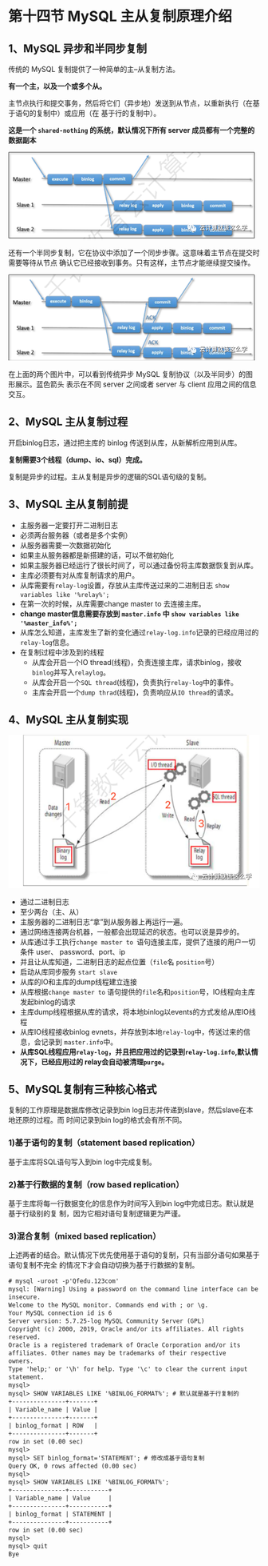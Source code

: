 # **第十四节 MySQL 主从复制原理介绍**

## **1、MySQL 异步和半同步复制**

传统的 MySQL 复制提供了一种简单的主–从复制方法。

**有一个主，以及一个或多个从。**

主节点执行和提交事务，然后将它们（异步地）发送到从节点，以重新执行（在基于语句的复制中）或应用（在 基于行的复制中）。

**这是一个 `shared-nothing` 的系统，默认情况下所有 server 成员都有一个完整的 数据副本**

![Alt Image Text](../images/ops14_1.png "Body image")


还有一个半同步复制，它在协议中添加了一个同步步骤。这意味着主节点在提交时需要等待从节点 确认它已经接收到事务。只有这样，主节点才能继续提交操作。

![Alt Image Text](../images/ops14_2.png "Body image")

在上面的两个图片中，可以看到传统异步 MySQL 复制协议（以及半同步）的图形展示。蓝色箭头 表示在不同 server 之间或者 server 与 client 应用之间的信息交互。

## **2、MySQL 主从复制过程**

开启binlog日志，通过把主库的 binlog 传送到从库，从新解析应用到从库。 


**复制需要3个线程（dump、io、sql）完成。**

复制是异步的过程。主从复制是异步的逻辑的SQL语句级的复制。


## **3、MySQL 主从复制前提**

* 主服务器一定要打开二进制日志
* 必须两台服务器（或者是多个实例）
* 从服务器需要一次数据初始化
* 如果主从服务器都是新搭建的话，可以不做初始化
* 如果主服务器已经运行了很长时间了，可以通过备份将主库数据恢复到从库。
* 主库必须要有对从库复制请求的用户。
* 从库需要有`relay-log`设置，存放从主库传送过来的二进制日志 `show variables like '%relay%';`
* 在第一次的时候，从库需要change master to 去连接主库。
* **change master信息需要存放到 `master.info` 中 `show variables like '%master_info%';`**
* 从库怎么知道，主库发生了新的变化通过`relay-log.info`记录的已经应用过的`relay-log`信息。
* 在复制过程中涉及到的线程
	* 从库会开启一个IO thread(线程)，负责连接主库，请求binlog，接收`binlog`并写入`relaylog`。
	* 从库会开启一个`SQL thread`(线程)，负责执行`relay-log`中的事件。
	* 主库会开启一个`dump thrad`(线程)，负责响应从`IO thread`的请求。

## **4、MySQL 主从复制实现**

![Alt Image Text](../images/ops14_3.png "Body image")

* 通过二进制日志
* 至少两台（主、从）
* 主服务器的二进制日志“拿”到从服务器上再运行一遍。
* 通过网络连接两台机器，一般都会出现延迟的状态。也可以说是异步的。
* 从库通过手工执行`change master to `语句连接主库，提供了连接的用户一切条件 user、 password、port、ip
* 并且让从库知道，二进制日志的起点位置（`file`名 `position`号）
* 启动从库同步服务 `start slave`
* 从库的IO和主库的dump线程建立连接
* 从库根据`change master to` 语句提供的`file`名和`position`号，IO线程向主库发起binlog的请求
* 主库dump线程根据从库的请求，将本地binlog以events的方式发给从库IO线程
* 从库IO线程接收binlog evnets，并存放到本地`relay-log`中，传送过来的信息，会记录到 `master.info`中。
* **从库SQL线程应用`relay-log`，并且把应用过的记录到`relay-log.info`,默认情况下，已经应用过的 relay会自动被清理`purge`。**

## **5、MySQL复制有三种核心格式**

复制的工作原理是数据库修改记录到bin log日志并传递到slave，然后slave在本地还原的过程。而 时间记录到bin log的格式会有所不同。


### **1)基于语句的复制（statement based replication）**

基于主库将SQL语句写入到bin log中完成复制。


### **2)基于行数据的复制（row based replication）**

基于主库将每一行数据变化的信息作为时间写入到bin log中完成日志。默认就是基于行级别的复 制，因为它相对语句复制逻辑更为严谨。

### **3)混合复制（mixed based replication）**

上述两者的结合。默认情况下优先使用基于语句的复制，只有当部分语句如果基于语句复制不完全 的情况下才会自动切换为基于行数据的复制。

```
# mysql -uroot -p'Qfedu.123com'
mysql: [Warning] Using a password on the command line interface can be insecure.
Welcome to the MySQL monitor. Commands end with ; or \g.
Your MySQL connection id is 6
Server version: 5.7.25-log MySQL Community Server (GPL)
Copyright (c) 2000, 2019, Oracle and/or its affiliates. All rights reserved.
Oracle is a registered trademark of Oracle Corporation and/or its
affiliates. Other names may be trademarks of their respective
owners.
Type 'help;' or '\h' for help. Type '\c' to clear the current input statement.
mysql> 
mysql> SHOW VARIABLES LIKE '%BINLOG_FORMAT%'; # 默认就是基于行复制的
+---------------+-------+
| Variable_name | Value |
+---------------+-------+
| binlog_format | ROW   |
+---------------+-------+
row in set (0.00 sec)
mysql> 
mysql> SET binlog_format='STATEMENT'; # 修改成基于语句复制
Query OK, 0 rows affected (0.00 sec)
mysql> 
mysql> SHOW VARIABLES LIKE '%BINLOG_FORMAT%';
+---------------+-----------+
| Variable_name | Value     |
+---------------+-----------+
| binlog_format | STATEMENT |
+---------------+-----------+
row in set (0.00 sec)
mysql> 
mysql> quit
Bye
```
